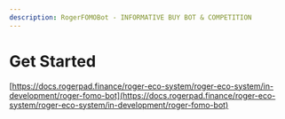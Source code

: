 ```yaml
---
description: RogerFOMOBot - INFORMATIVE BUY BOT & COMPETITION
---
```


# Get Started

[https://docs.rogerpad.finance/roger-eco-system/roger-eco-system/in-development/roger-fomo-bot](https://docs.rogerpad.finance/roger-eco-system/roger-eco-system/in-development/roger-fomo-bot)
